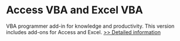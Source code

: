 # Access VBA and Excel VBA
VBA programmer add-in for knowledge and productivity. This version includes add-ons for Access and Excel.
[>> Detailed information](https://secure.shareit.com/shareit/product.html?productid=300664074&affiliateid=200057808)
